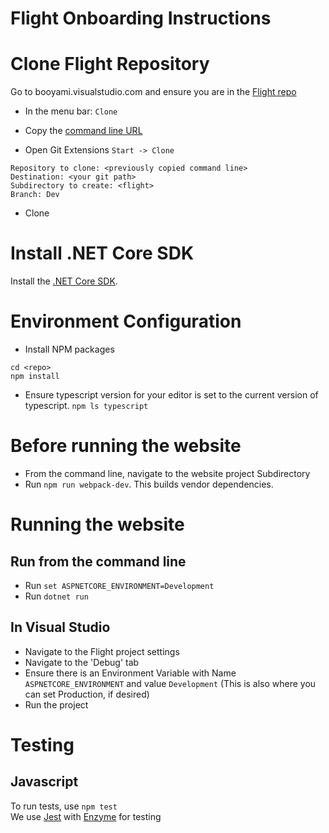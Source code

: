 # Flight Onboarding Instructions

# Clone Flight Repository
Go to booyami.visualstudio.com and ensure you are in the [Flight repo](https://booyami.visualstudio.com/Booyami/_git/Flight)

* In the menu bar: ``` Clone ```

* Copy the [command line URL](https://booyami.visualstudio.com/Booyami/_git/Flight)

* Open Git Extensions ``` Start -> Clone ```

``` Repository to clone: <previously copied command line> ```  
``` Destination: <your git path> ```  
``` Subdirectory to create: <flight> ```  
``` Branch: Dev ```

* Clone

# Install .NET Core SDK

Install the [.NET Core SDK](https://www.microsoft.com/net/core#windowscmd). 

# Environment Configuration

* Install NPM packages

``` cd <repo> ```  
``` npm install ```

* Ensure typescript version for your editor is set to the current version of typescript. ``` npm ls typescript ```

# Before running the website
* From the command line, navigate to the website project Subdirectory
* Run ``` npm run webpack-dev ```.  This builds vendor dependencies. 

# Running the website
## Run from the command line
* Run ``` set ASPNETCORE_ENVIRONMENT=Development ```
* Run ``` dotnet run ```

## In Visual Studio
* Navigate to the Flight project settings
* Navigate to the 'Debug' tab
* Ensure there is an Environment Variable with Name ``` ASPNETCORE_ENVIRONMENT ``` and value ``` Development ```
(This is also where you can set Production, if desired)
* Run the project

# Testing
## Javascript
To run tests, use ``` npm test ```  
We use [Jest](https://facebook.github.io/jest/) with [Enzyme](https://github.com/airbnb/enzyme) for testing  
